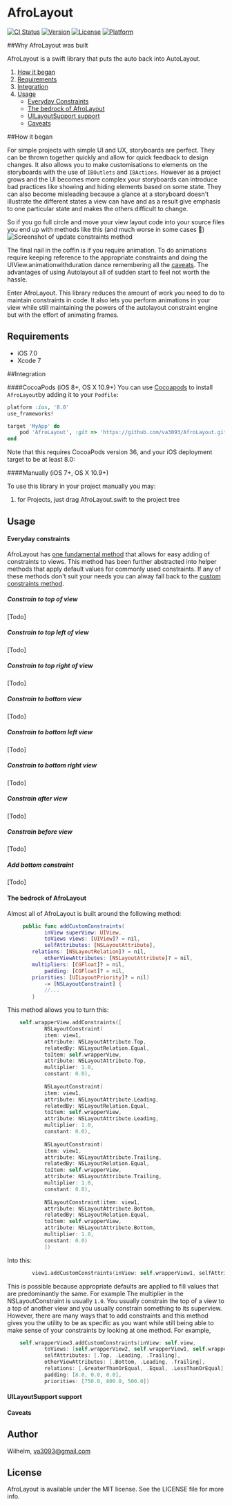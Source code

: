 # AfroLayout

[![CI Status](http://img.shields.io/travis/Wilhelm/AfroLayout.svg?style=flat)](https://travis-ci.org/va3093/AfroLayout)
[![Version](https://img.shields.io/cocoapods/v/AfroLayout.svg?style=flat)](http://cocoapods.org/pods/AfroLayout)
[![License](https://img.shields.io/cocoapods/l/AfroLayout.svg?style=flat)](http://cocoapods.org/pods/AfroLayout)
[![Platform](https://img.shields.io/cocoapods/p/AfroLayout.svg?style=flat)](http://cocoapods.org/pods/AfroLayout)

##Why AfroLayout was built

AfroLayout is a swift library that puts the auto back into AutoLayout.

1. [How it began](#how-it-began)
1. [Requirements](#requirements)
1. [Integration](#integration)
1. [Usage](#usage)
	- [Everyday Constraints](#everyday-constraints)
	- [The bedrock of AfroLayout](#the-bedrock-of-AfroLayout)
	- [UILayoutSupport support](#uilayoutsupport-support)
	- [Caveats](#caveats)

##How it began

For simple projects with simple UI and UX, storyboards are perfect. They can be thrown together quickly and allow for quick feedback to design changes. It also allows you to make customisations to elements on the storyboards with the use of `IBOutlets` and `IBActions`. However as a project grows and the UI becomes more complex your storyboards can introduce bad practices like showing and hiding elements based on some state. They can also become misleading because a glance at a storyboard doesn't illustrate the different states a view can have and as a result give emphasis to one particular state and makes the others difficult to change. 

So if you go full circle and move your view layout code into your source files you end up with methods like this (and much worse in some cases :grimacing:)
![Screenshot of update constraints method](ReadmeAssets/constraints.png?raw=true)

The final nail in the coffin is if you require animation. To do animations require keeping reference to the appropriate constraints and doing the UIView.animationwithduration dance remembering all the [caveats](http://stackoverflow.com/questions/18363399/autolayout-animation-issue). The advantages of using Autolayout all of sudden start to feel not worth the hassle.

Enter AfroLayout. This library reduces the amount of work you need to do to maintain constraints in code. It also lets you perform animations in your view while still maintaining the powers of the autolayout constraint engine but with the effort of animating frames. 

## Requirements

- iOS 7.0
- Xcode 7

##Integration

####CocoaPods (iOS 8+, OS X 10.9+)
You can use [Cocoapods](http://cocoapods.org/) to install `AfroLayout`by adding it to your `Podfile`:
```ruby
platform :ios, '8.0'
use_frameworks!

target 'MyApp' do
	pod 'AfroLayout', :git => 'https://github.com/va3093/AfroLayout.git'
end
```
Note that this requires CocoaPods version 36, and your iOS deployment target to be at least 8.0:


####Manually (iOS 7+, OS X 10.9+)

To use this library in your project manually you may:  

1. for Projects, just drag AfroLayout.swift to the project tree

## Usage

#### Everyday constraints

AfroLayout has [one fundamental method](#the-bedrock-of-afroLayout) that allows for easy adding of constraints to views. This method has been further abstracted into helper methods that apply default values for commonly used constraints. If any of these methods don't suit your needs you can alway fall back to the [custom constraints method](#the-bedrock-of-afroLayout).

##### Constrain to top of view
[Todo]

##### Constrain to top left of view
[Todo]

##### Constrain to top right of view
[Todo]

##### Constrain to bottom view
[Todo]

##### Constrain to bottom left view
[Todo]

##### Constrain to bottom right view
[Todo]

##### Constrain after view
[Todo]

##### Constrain before view
[Todo]

##### Add bottom constraint
[Todo]

#### The bedrock of AfroLayout

Almost all of AfroLayout is built around the following method:

```swift
	 public func addCustomConstraints(
        	inView superView: UIView,
        	toViews views: [UIView]? = nil,
        	selfAttributes: [NSLayoutAttribute],
		relations: [NSLayoutRelation]? = nil,
        	otherViewAttributes: [NSLayoutAttribute]? = nil,
		multipliers: [CGFloat]? = nil,
        	padding: [CGFloat]? = nil,
		priorities: [UILayoutPriority]? = nil)
        	-> [NSLayoutConstraint] {
			//... 
		}
```
This method allows you to turn this:
```swift
	self.wrapperView.addConstraints([
			NSLayoutConstraint(
			item: view1, 
			attribute: NSLayoutAttribute.Top, 
			relatedBy: NSLayoutRelation.Equal, 
			toItem: self.wrapperView, 
			attribute: NSLayoutAttribute.Top, 
			multiplier: 1.0, 
			constant: 0.0),
			
			NSLayoutConstraint(
			item: view1, 
			attribute: NSLayoutAttribute.Leading, 
			relatedBy: NSLayoutRelation.Equal, 
			toItem: self.wrapperView, 
			attribute: NSLayoutAttribute.Leading, 
			multiplier: 1.0, 
			constant: 0.0),
			
			NSLayoutConstraint(
			item: view1, 
			attribute: NSLayoutAttribute.Trailing, 
			relatedBy: NSLayoutRelation.Equal, 
			toItem: self.wrapperView, 
			attribute: NSLayoutAttribute.Trailing, 
			multiplier: 1.0, 
			constant: 0.0),
			
			NSLayoutConstraint(item: view1, 
			attribute: NSLayoutAttribute.Bottom, 
			relatedBy: NSLayoutRelation.Equal, 
			toItem: self.wrapperView, 
			attribute: NSLayoutAttribute.Bottom, 
			multiplier: 1.0, 
			constant: 0.0)
			])
```

Into this:
```swift
        view1.addCustomConstraints(inView: self.wrapperView1, selfAttributes: [.Top, .Leading, .Trailing, .Bottom])
```
This is possible because appropriate defaults are applied to fill values that are predominantly the same. For example The multiplier in the NSLayoutConstraint is usually `1.0`. You usually constrain the top of a view to a top of another view and you usually constrain something to its superview. However, there are many ways that to add constraints and this method gives you the utility to be as specific as you want while still being able to make sense of your constraints by looking at one method. For example,

```swift
	self.wrapperView3.addCustomConstraints(inView: self.view,
			toViews: [self.wrapperView2, self.wrapperView1, self.wrapperView2],
			selfAttributes: [.Top, .Leading, .Trailing],
			otherViewAttributes: [.Bottom, .Leading, .Trailing],
			relations: [.GreaterThanOrEqual, .Equal, .LessThanOrEqual],
			padding: [8.0, 0.0, 0.0],
			priorities: [750.0, 800.0, 500.0])
```

#### UILayoutSupport support

#### Caveats

## Author

Wilhelm, va3093@gmail.com

## License

AfroLayout is available under the MIT license. See the LICENSE file for more info.
